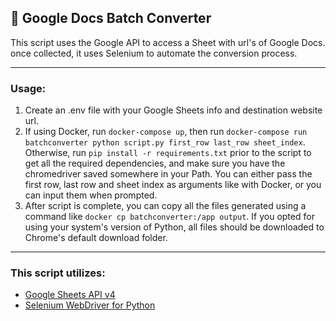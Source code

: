 ## 📝 Google Docs Batch Converter

This script uses the Google API to access a Sheet with url's of Google Docs. once collected, it uses Selenium to automate the conversion process.

---

### Usage:
1. Create an .env file with your Google Sheets info and destination website url.
2. If using Docker, run `docker-compose up`, then run `docker-compose run batchconverter python script.py first_row last_row sheet_index`. Otherwise, run `pip install -r requirements.txt` prior to the script to get all the required dependencies, and make sure you have the chromedriver saved somewhere in your Path. You can either pass the first row, last row and sheet index as arguments like with Docker, or you can input them when prompted.
3. After script is complete, you can copy all the files generated using a command like `docker cp batchconverter:/app output`. If you opted for using your system's version of Python, all files should be downloaded to Chrome's default download folder.

---

### This script utilizes:

* [Google Sheets API v4](https://developers.google.com/sheets/api/quickstart/python)
* [Selenium WebDriver for Python](https://www.selenium.dev/selenium/docs/api/py/api.html)